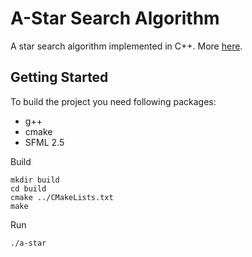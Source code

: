 # A-Star Search Algorithm

A star search algorithm implemented in C++. More [here](https://en.wikipedia.org/wiki/A*_search_algorithm).

## Getting Started

To build the project you need following packages:
- g++
- cmake
- SFML 2.5

Build
```shell
mkdir build
cd build
cmake ../CMakeLists.txt
make
```
Run
```bash
./a-star
```